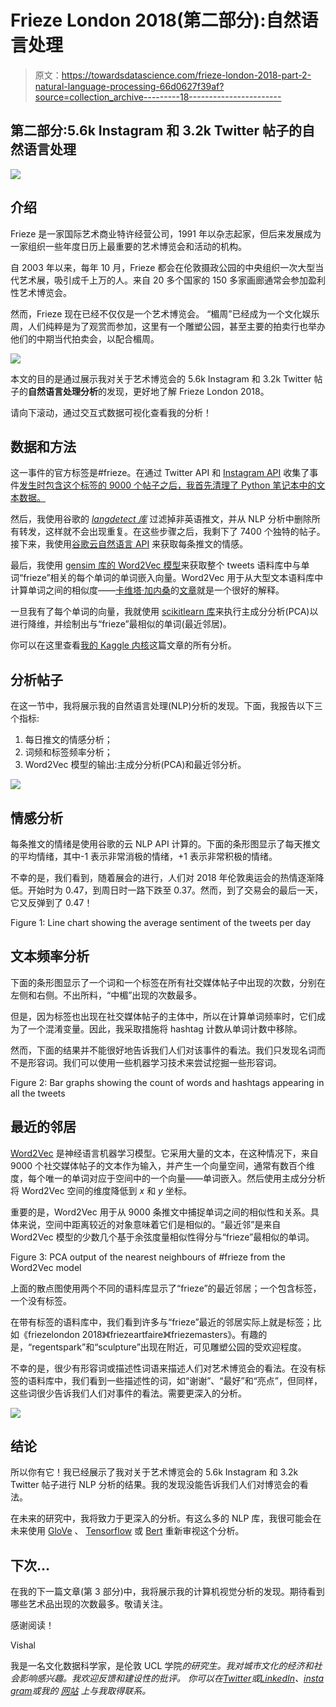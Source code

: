# Frieze London 2018(第二部分):自然语言处理

> 原文：<https://towardsdatascience.com/frieze-london-2018-part-2-natural-language-processing-66d0627f39af?source=collection_archive---------18----------------------->

## 第二部分:5.6k Instagram 和 3.2k Twitter 帖子的自然语言处理

![](img/465ce12fc2a7e3cfbccbd2dd800a3c3e.png)

## 介绍

Frieze 是一家国际艺术商业特许经营公司，1991 年以杂志起家，但后来发展成为一家组织一些年度日历上最重要的艺术博览会和活动的机构。

自 2003 年以来，每年 10 月，Frieze 都会在伦敦摄政公园的中央组织一次大型当代艺术展，吸引成千上万的人。来自 20 多个国家的 150 多家画廊通常会参加盈利性艺术博览会。

然而，Frieze 现在已经不仅仅是一个艺术博览会。
“楣周”已经成为一个文化娱乐周，人们纯粹是为了观赏而参加，这里有一个雕塑公园，甚至主要的拍卖行也举办他们的中期当代拍卖会，以配合楣周。

![](img/d31eff4544772872ba8e9cf17c2dee55.png)

本文的目的是通过展示我对关于艺术博览会的 5.6k Instagram 和 3.2k Twitter 帖子的**自然语言处理分析**的发现，更好地了解 Frieze London 2018。

请向下滚动，通过交互式数据可视化查看我的分析！

## 数据和方法

这一事件的官方标签是#frieze。在通过 Twitter API 和 [Instagram API](https://developers.facebook.com/docs/instagram-api/) 收集了事件[发生时包含这个标签的 9000 个帖子之后，我首先清理了 Python 笔记本中的文本数据。](/access-data-from-twitter-api-using-r-and-or-python-b8ac342d3efe)

然后，我使用谷歌的 [*langdetect 库*](https://code.google.com/archive/p/language-detection/) 过滤掉非英语推文，并从 NLP 分析中删除所有转发，这样就不会出现重复。在这些步骤之后，我剩下了 7400 个独特的帖子。接下来，我使用[谷歌云自然语言 API](https://cloud.google.com/natural-language/) 来获取每条推文的情感。

最后，我使用 [gensim 库的 Word2Vec 模型](https://radimrehurek.com/gensim/models/word2vec.html)来获取整个 tweets 语料库中与单词“frieze”相关的每个单词的单词嵌入向量。Word2Vec 用于从大型文本语料库中计算单词之间的相似度——[卡维塔·加内桑](https://medium.com/u/cd869a6dee38?source=post_page-----66d0627f39af--------------------------------)的[文章](https://medium.freecodecamp.org/how-to-get-started-with-word2vec-and-then-how-to-make-it-work-d0a2fca9dad3)就是一个很好的解释。

一旦我有了每个单词的向量，我就使用 [scikitlearn 库](https://scikit-learn.org/stable/modules/generated/sklearn.decomposition.PCA.html)来执行主成分分析(PCA)以进行降维，并绘制出与“frieze”最相似的单词(最近邻居)。

你可以在这里查看[我的 Kaggle 内核](https://www.kaggle.com/vishalkumarlondon/frieze-london-2018-nlp-analysis/data?scriptVersionId=8074408)这篇文章的所有分析。

## 分析帖子

在这一节中，我将展示我的自然语言处理(NLP)分析的发现。下面，我报告以下三个指标:

1.  每日推文的情感分析；
2.  词频和标签频率分析；
3.  Word2Vec 模型的输出:主成分分析(PCA)和最近邻分析。

![](img/40446193efb0e7a8604351a54651d00d.png)

## 情感分析

每条推文的情绪是使用谷歌的云 NLP API 计算的。下面的条形图显示了每天推文的平均情绪，其中-1 表示非常消极的情绪，+1 表示非常积极的情绪。

不幸的是，我们看到，随着展会的进行，人们对 2018 年伦敦奥运会的热情逐渐降低。开始时为 0.47，到周日时一路下跌至 0.37。然而，到了交易会的最后一天，它又反弹到了 0.47！

Figure 1: Line chart showing the average sentiment of the tweets per day

## 文本频率分析

下面的条形图显示了一个词和一个标签在所有社交媒体帖子中出现的次数，分别在左侧和右侧。不出所料，“中楣”出现的次数最多。

但是，因为标签也出现在社交媒体帖子的主体中，所以在计算单词频率时，它们成为了一个混淆变量。因此，我采取措施将 hashtag 计数从单词计数中移除。

然而，下面的结果并不能很好地告诉我们人们对该事件的看法。我们只发现名词而不是形容词。我们可以使用一些机器学习技术来尝试挖掘一些形容词。

Figure 2: Bar graphs showing the count of words and hashtags appearing in all the tweets

## 最近的邻居

[Word2Vec](https://en.wikipedia.org/wiki/Word2vec) 是神经语言机器学习模型。它采用大量的文本，在这种情况下，来自 9000 个社交媒体帖子的文本作为输入，并产生一个向量空间，通常有数百个维度，每个唯一的单词对应于空间中的一个向量——单词嵌入。然后使用主成分分析将 Word2Vec 空间的维度降低到 *x* 和 *y* 坐标。

重要的是，Word2Vec 用于从 9000 条推文中捕捉单词之间的相似性和关系。具体来说，空间中距离较近的对象意味着它们是相似的。“最近邻”是来自 Word2Vec 模型的少数几个基于余弦度量相似性得分与“frieze”最相似的单词。

Figure 3: PCA output of the nearest neighbours of #frieze from the Word2Vec model

上面的散点图使用两个不同的语料库显示了“frieze”的最近邻居；一个包含标签，一个没有标签。

在带有标签的语料库中，我们看到许多与“frieze”最近的邻居实际上就是标签；比如《friezelondon 2018》《friezeartfaire》《friezemasters》。有趣的是，“regentspark”和“sculpture”出现在附近，可见雕塑公园的受欢迎程度。

不幸的是，很少有形容词或描述性词语来描述人们对艺术博览会的看法。在没有标签的语料库中，我们看到一些描述性的词，如“谢谢”、“最好”和“亮点”，但同样，这些词很少告诉我们人们对事件的看法。需要更深入的分析。

![](img/daf8f6f4a11560584c772590f56cf31d.png)

## 结论

所以你有它！我已经展示了我对关于艺术博览会的 5.6k Instagram 和 3.2k Twitter 帖子进行 NLP 分析的结果。我的发现没能告诉我们人们对博览会的看法。

在未来的研究中，我将致力于更深入的分析。有这么多的 NLP 库，我很可能会在未来使用 [GloVe](https://nlp.stanford.edu/projects/glove/) 、 [Tensorflow](https://www.tensorflow.org/tutorials/representation/word2vec) 或 [Bert](https://ai.googleblog.com/2018/11/open-sourcing-bert-state-of-art-pre.html) 重新审视这个分析。

## 下次…

在我的下一篇文章(第 3 部分)中，我将展示我的计算机视觉分析的发现。期待看到哪些艺术品出现的次数最多。敬请关注。

感谢阅读！

Vishal

我是一名文化数据科学家，是伦敦 UCL 学院[](https://www.ucl.ac.uk/bartlett/)**的研究生。我对城市文化的经济和社会影响感兴趣。我欢迎反馈和建设性的批评。* *你可以在*[*Twitter*](https://twitter.com/vishalkumarldn)*或*[*LinkedIn*](https://www.linkedin.com/in/vishalkumarlondon/)*、*[*insta gram*](https://www.instagram.com/vishalkumar.london/)*或我的* [*网站*](https://vishalkumar.london/) *上与我取得联系。**